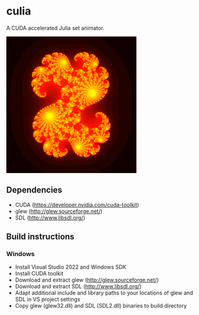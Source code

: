 # culia
A CUDA accelerated Julia set animator.

![Screenshot](doc/screen.png)

## Dependencies
- CUDA (https://developer.nvidia.com/cuda-toolkit)
- glew (http://glew.sourceforge.net/)
- SDL (http://www.libsdl.org/)

## Build instructions
### Windows
- Install Visual Studio 2022 and Windows SDK
- Install CUDA toolkit
- Download and extract glew (http://glew.sourceforge.net/)
- Download and extract SDL (http://www.libsdl.org/)
- Adapt additional include and library paths to your locations of glew and SDL in VS project settings
- Copy glew (glew32.dll) and SDL (SDL2.dll) binaries to build directory
